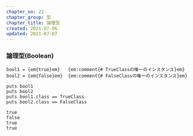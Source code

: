 ```yaml
---
chapter_no: 22
chapter_group: 型
chapter_title: 論理型
created: 2021-07-06
updated: 2021-07-07
---
```

### 論理型(Boolean)
```
bool1 = {em{true}em}   {em:comment{# TrueClassの唯一のインスタンス}em}
bool2 = {em{false}em}  {em:comment{# FalseClassの唯一のインスタンス}em}

puts bool1
puts bool2
puts bool1.class == TrueClass
puts bool2.class == FalseClass
```

```output:出力結果
true
false
true
true
```
